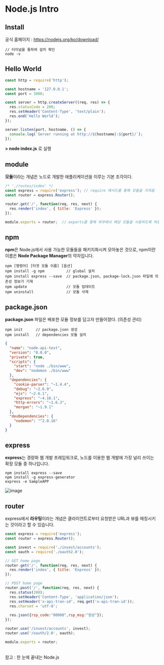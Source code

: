 # Node.js Intro

## Install
공식 홈페이지 : https://nodejs.org/ko/download/
````
// 터미널을 통하여 설치 확인
node -v
````

## Hello World
```Javascript
const http = require('http');

const hostname = '127.0.0.1';
const port = 3000;

const server = http.createServer((req, res) => {
  res.statusCode = 200;
  res.setHeader('Content-Type', 'text/plain');
  res.end('Hello World');
});

server.listen(port, hostname, () => {
  console.log(`Server running at http://${hostname}:${port}/`);
});
```
**> node index.js** 로 실행

## module
**모듈**이라는 개념은 노드로 개발한 애플리케이션을 이루는 기본 조각이다.
```Javascript
/* './routes/index' */
const express = require('express'); // require 메서드를 통해 모듈을 가져옴
const router = express.Router();

router.get('/', function(req, res, next) {
  res.render('index', { title: 'Express' });
});

module.exports = router;  // exports를 통해 외부에서 해당 모듈을 사용하도록 허용 (js에서 js 참조 가능)
```

## npm
**npm**은 Node.js에서 사용 가능한 모듈들을 패키지화시켜 모아놓은 것으로, npm이란 이름은 **Node Package Manager**의 약자입니다.
```
npm [명령어] [타겟 모듈 이름] [옵션]
npm install -g npm          // global 설치
npm install express --save  // package.json, package-lock.json 파일에 의존성 정보가 기재
npm update                  // 모듈 업데이트
npm uninstall               // 모듈 삭제
```
## package.json
**package.json** 파일은 배포한 모듈 정보를 담고자 만들어졌다. (의존성 관리)
```
npm init      // package.json 생성
npm install   // dependencies 모듈 설치
```
```json
{
  "name": "node-api-test",
  "version": "0.0.0",
  "private": true,
  "scripts": {
    "start": "node ./bin/www",
    "dev": "nodemon ./bin/www"
  },
  "dependencies": {
    "cookie-parser": "~1.4.4",
    "debug": "~2.6.9",
    "ejs": "~2.6.1",
    "express": "~4.16.1",
    "http-errors": "~1.6.3",
    "morgan": "~1.9.1"
  },
  "devDependencies": {
    "nodemon": "^2.0.16"
  }
}
```
## express
**express**는 경량화 웹 개발 프레임워크로, 노드를 이용한 웹 개발에 가장 널리 쓰이는 확장 모듈 중 하나입니다.
```
npm install express --save
npm install -g express-generator
express -e SampleAPP
```
![image](https://user-images.githubusercontent.com/33407116/171103151-7dcdc59e-88a0-4922-8121-4c843658ac0a.png)

## router
express에서 **라우팅**이라는 개념은 클라이언트로부터 요청받은 URL과 뷰를 매칭시키는 것이라고 할 수 있습니다.
```Javascript
const express = require('express');
const router = express.Router();

const invest = require('./invest/accounts');
const oauth = require('./oauth2.0');

// GET home page
router.get('/', function(req, res, next) {
  res.render('index', { title: 'Express' });
});

// POST home page
router.post('/', function(req, res, next) {
  res.status(200);
  res.setHeader('Content-Type', 'application/json');
  res.setHeader('x-api-tran-id', req.get('x-api-tran-id'));
  res.charset = 'utf-8';
  
  res.json({rsp_code:"00000",rsp_msg:"정상"});
});

router.use('/invest/accounts', invest);
router.use('/oauth/2.0', oauth);

module.exports = router;
```

<br/>
참고 : 한 눈에 끝내는 Node.js
